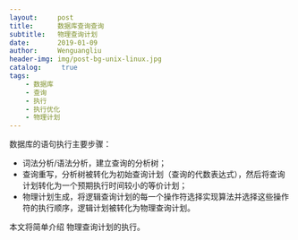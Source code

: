 ```yaml
---
layout:     post
title:      数据库查询查询
subtitle:   物理查询计划
date:       2019-01-09
author:     Wenguangliu
header-img: img/post-bg-unix-linux.jpg
catalog: 	 true
tags:
    - 数据库
    - 查询
    - 执行
    - 执行优化
    - 物理计划
---
```


数据库的语句执行主要步骤：   
- 词法分析/语法分析，建立查询的分析树；   
- 查询重写，分析树被转化为初始查询计划（查询的代数表达式），然后将查询计划转化为一个预期执行时间较小的等价计划；   
- 物理计划生成，将逻辑查询计划的每一个操作符选择实现算法并选择这些操作符的执行顺序，逻辑计划被转化为物理查询计划。

本文将简单介绍 物理查询计划的执行。
